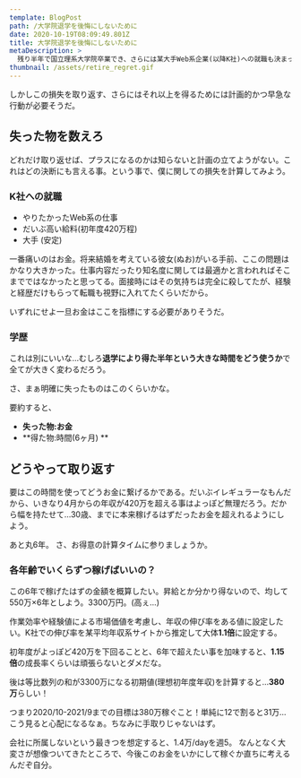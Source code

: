 ```yaml
---
template: BlogPost
path: /大学院退学を後悔にしないために
date: 2020-10-19T08:09:49.801Z
title: 大学院退学を後悔にしないために
metaDescription: >
  残り半年で国立理系大学院卒業でき、さらには某大手Web系企業(以降K社)への就職も決まっていた。相当大きい物を失った。まぁそれだけ研究への不満とやりたい事への熱意があったということではあるが。
thumbnail: /assets/retire_regret.gif
---
```


しかしこの損失を取り返す、さらにはそれ以上を得るためには計画的かつ早急な行動が必要そうだ。

## 失った物を数えろ
どれだけ取り返せば、プラスになるのかは知らないと計画の立てようがない。これはどの決断にも言える事。という事で、僕に関しての損失を計算してみよう。

### K社への就職  
- やりたかったWeb系の仕事
- だいぶ高い給料(初年度420万程)
- 大手(安定)

一番痛いのはお金。将来結婚を考えている彼女(ぬお)がいる手前、ここの問題はかなり大きかった。仕事内容だったり知名度に関しては最適かと言われればそこまでではなかったと思ってる。面接時にはその気持ちは完全に殺してたが、経験と経歴だけもらって転職も視野に入れてたくらいだから。

いずれにせよ一旦お金はここを指標にする必要がありそうだ。
### 学歴
これは別にいいな…むしろ**退学により得た半年という大きな時間をどう使うか**で全てが大きく変わるだろう。

さ、まぁ明確に失ったものはこのくらいかな。

要約すると、
  
* **失った物:お金**
* **得た物:時間(6ヶ月)**

## どうやって取り返す
要はこの時間を使ってどうお金に繋げるかである。だいぶイレギュラーなもんだから、いきなり4月からの年収が420万を超える事はよっぽど無理だろう。だから幅を持たせて…30歳、までに本来稼げるはずだったお金を超えれるようにしよう。

あと丸6年。
さ、お得意の計算タイムに参りましょうか。

### 各年齢でいくらずつ稼げばいいの？
この6年で稼げたはずの金額を概算したい。昇給とか分かり得ないので、均して550万×6年としよう。3300万円。(高ぇ…)

作業効率や経験値による市場価値を考慮し、年収の伸び率をある値に設定したい。K社での伸び率を某平均年収系サイトから推定して大体**1.1倍**に設定する。

初年度がよっぽど420万を下回ることと、6年で超えたい事を加味すると、**1.15倍**の成長率くらいは頑張らないとダメだな。

後は等比数列の和が3300万になる初期値(理想初年度年収)を計算すると…**380万**らしい！

つまり2020/10-2021/9までの目標は380万稼ぐこと！単純に12で割ると31万…こう見ると心配になるなぁ。ちなみに手取りじゃないはず。

会社に所属しないという最きつを想定すると、1.4万/dayを週5。
なんとなく大変さが想像ついてきたところで、今後このお金をいかにして稼ぐか直ちに考えるんだぞ自分。
